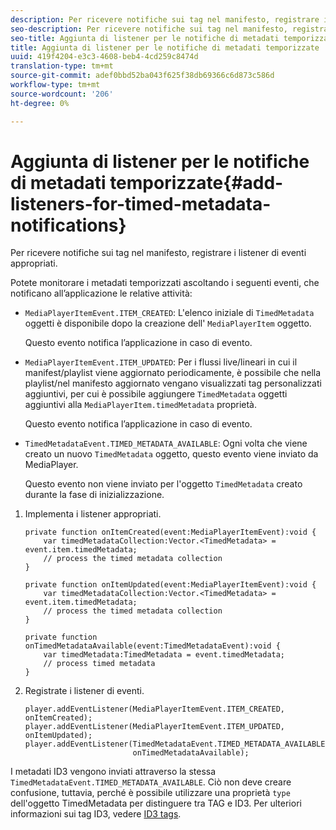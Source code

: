 ```yaml
---
description: Per ricevere notifiche sui tag nel manifesto, registrare i listener di eventi appropriati.
seo-description: Per ricevere notifiche sui tag nel manifesto, registrare i listener di eventi appropriati.
seo-title: Aggiunta di listener per le notifiche di metadati temporizzate
title: Aggiunta di listener per le notifiche di metadati temporizzate
uuid: 419f4204-e3c3-4608-beb4-4cd259c8474d
translation-type: tm+mt
source-git-commit: adef0bbd52ba043f625f38db69366c6d873c586d
workflow-type: tm+mt
source-wordcount: '206'
ht-degree: 0%

---
```



# Aggiunta di listener per le notifiche di metadati temporizzate{#add-listeners-for-timed-metadata-notifications}

Per ricevere notifiche sui tag nel manifesto, registrare i listener di eventi appropriati.

Potete monitorare i metadati temporizzati ascoltando i seguenti eventi, che notificano all’applicazione le relative attività:

* `MediaPlayerItemEvent.ITEM_CREATED`: L&#39;elenco iniziale di  `TimedMetadata` oggetti è disponibile dopo la creazione dell&#39; `MediaPlayerItem` oggetto.

   Questo evento notifica l’applicazione in caso di evento.

* `MediaPlayerItemEvent.ITEM_UPDATED`: Per i flussi live/lineari in cui il manifest/playlist viene aggiornato periodicamente, è possibile che nella playlist/nel manifesto aggiornato vengano visualizzati tag personalizzati aggiuntivi, per cui è possibile aggiungere  `TimedMetadata` oggetti aggiuntivi alla  `MediaPlayerItem.timedMetadata` proprietà.

   Questo evento notifica l’applicazione in caso di evento.

* `TimedMetadataEvent.TIMED_METADATA_AVAILABLE`: Ogni volta che viene creato un nuovo  `TimedMetadata` oggetto, questo evento viene inviato da MediaPlayer.

   Questo evento non viene inviato per l&#39;oggetto `TimedMetadata` creato durante la fase di inizializzazione.

1. Implementa i listener appropriati.

   ```
   private function onItemCreated(event:MediaPlayerItemEvent):void { 
       var timedMetadataCollection:Vector.<TimedMetadata> = event.item.timedMetadata; 
       // process the timed metadata collection 
   } 
   
   private function onItemUpdated(event:MediaPlayerItemEvent):void { 
       var timedMetadataCollection:Vector.<TimedMetadata> = event.item.timedMetadata; 
       // process the timed metadata collection 
   } 
   
   private function onTimedMetadataAvailable(event:TimedMetadataEvent):void { 
       var timedMetadata:TimedMetadata = event.timedMetadata; 
       // process timed metadata 
   }
   ```

1. Registrate i listener di eventi.

   ```
   player.addEventListener(MediaPlayerItemEvent.ITEM_CREATED, onItemCreated); 
   player.addEventListener(MediaPlayerItemEvent.ITEM_UPDATED, onItemUpdated); 
   player.addEventListener(TimedMetadataEvent.TIMED_METADATA_AVAILABLE,  
                           onTimedMetadataAvailable);
   ```

I metadati ID3 vengono inviati attraverso la stessa `TimedMetadataEvent.TIMED_METADATA_AVAILABLE`. Ciò non deve creare confusione, tuttavia, perché è possibile utilizzare una proprietà `type` dell&#39;oggetto TimedMetadata per distinguere tra TAG e ID3. Per ulteriori informazioni sui tag ID3, vedere [ID3 tags](../../../tvsdk-1.4-for-desktop-hls/r-psdk-dhls-1.4-notification-system/notification-system/t-psdk-dhls-1.4-id3-metadata-retrieve.md).